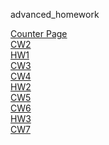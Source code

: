 advanced_homework

[Counter Page](https://yavuzselimgugen.github.io/advanced_homework/counter.html)
<br>
[CW2](https://yavuzselimgugen.github.io/advanced_homework/CW2.html)
<br>
[HW1](https://yavuzselimgugen.github.io/advanced_homework/HW1.html)
<br>
[CW3](https://yavuzselimgugen.github.io/advanced_homework/CW3/inspector.html)
<br>
[CW4](https://yavuzselimgugen.github.io/advanced_homework/CW4/index.html)
<br>
[HW2](https://yavuzselimgugen.github.io/advanced_homework/HW2/database.html)
<br>
[CW5](https://yavuzselimgugen.github.io/advanced_homework/CW5/index.html)
<br>
[CW6](https://yavuzselimgugen.github.io/advanced_homework/CW6/Timing.html)
<br>
[HW3](https://yavuzselimgugen.github.io/advanced_homework/HW3/index.html)
<br>
[CW7](https://yavuzselimgugen.github.io/advanced_homework/CW7/index.html)

